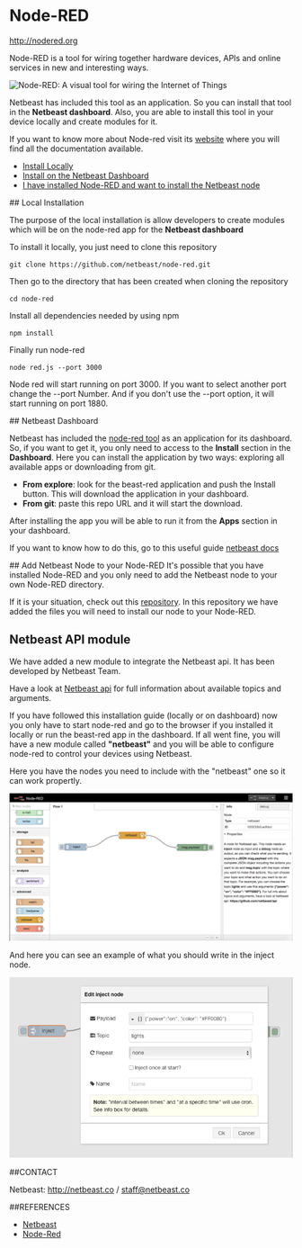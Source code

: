 # Node-RED

http://nodered.org

Node-RED is a tool for wiring together hardware devices, APIs and online services in new and interesting ways.

![Node-RED: A visual tool for wiring the Internet of Things](http://nodered.org/images/node-red-screenshot.png)

Netbeast has included this tool as an application. So you can install that tool in the **Netbeast dashboard**. Also, you are able to install this tool in your device locally and create modules for it. 

If you want to know more about Node-red visit its [website](http://nodered.org) where you will find all the documentation available.

* [Install Locally](#Local)
* [Install on the Netbeast Dashboard](#Dashboard)
* [I have installed Node-RED and want to install the Netbeast node](#Node)

<a name="Local">
## Local Installation

The purpose of the local installation is allow developers to create modules which will be on the node-red app for the **Netbeast dashboard**

To install it locally, you just need to clone this repository
```
git clone https://github.com/netbeast/node-red.git
```
Then go to the directory that has been created when cloning the repository
```
cd node-red
```
Install all dependencies needed by using npm
```
npm install
```
Finally run node-red
```
node red.js --port 3000
```
Node red will start running on port 3000. If you want to select another port change the --port Number. And if you don't use the --port option, it will start running on port 1880.

<a name="Dashboard">
## Netbeast Dashboard

Netbeast has included the [node-red tool](http://nodered.org) as an application for its dashboard. So, if you want to get it, you only need to access to the **Install** section in the **Dashboard**.
Here you can install the application by two ways: exploring all available apps or downloading from git.
* **From explore**: look for the beast-red application and push the Install button. This will download the application in your dashboard.
* **From git**: paste this repo URL and it will start the download. 

After installing the app you will be able to run it from the **Apps** section in your dashboard.

If you want to know how to do this, go to this useful guide [netbeast docs](http://docs.netbeast.co/chapters/creating_an_application/install_it_on_the_dashboard.html)

<a name="Node">
## Add Netbeast Node to your Node-RED
It's possible that you have installed Node-RED and you only need to add the Netbeast node to your own Node-RED directory.

If it is your situation, check out this [repository](http://github.com/netbeast/node-red-contrib-netbeast). In this repository we have added the files you will need to install our node to your Node-RED.

## Netbeast API module
We have added a new module to integrate the Netbeast api. It has been developed by Netbeast Team.

Have a look at [Netbeast api](http://github.com/netbeast/api) for full information about available topics and arguments.

If you have followed this installation guide (locally or on dashboard) now you only have to start node-red and go to the browser if you installed it locally or run the beast-red app in the dashboard. If all went fine, you will have a new module called **"netbeast"** and you will be able to configure node-red to control your devices using Netbeast.

Here you have the nodes you need to include with the "netbeast" one so it can work propertly.

![Using netbeast node](nodes_screenshot.png)

And here you can see an example of what you should write in the inject node.

![Using netbeast node: inject](inject_screenshot.png)


##CONTACT

Netbeast: http://netbeast.co / staff@netbeast.co

##REFERENCES

- [Netbeast](http://netbeast.co)
- [Node-Red](http://nodered.org)
